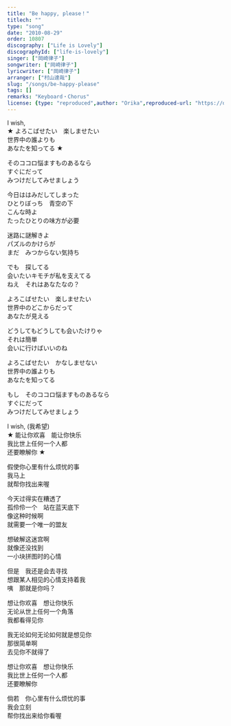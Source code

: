 ```yaml
---
title: "Be happy, please！"
titlech: ""
type: "song"
date: "2010-08-29"
order: 10807
discography: ["Life is Lovely"]
discographyId: ["life-is-lovely"]
singer: ["岡崎律子"]
songwriter: ["岡崎律子"]
lyricwriter: ["岡崎律子"]
arranger: ["村山達哉"]
slug: "/songs/be-happy-please"
tags: []
remarks: "Keyboard・Chorus"
license: {type: "reproduced",author: "Orika",reproduced-url: "https://orikamushi.netlify.app/",reproduced-website: "織歌蟲網站"}
---
```


I wish,   
★ よろこばせたい　楽しませたい   
世界中の誰よりも   
あなたを知ってる ★   
  
そのココロ悩ますものあるなら   
すぐにだって   
みつけだしてみせましょう   
  
今日ははみだしてしまった   
ひとりぼっち　青空の下   
こんな時よ   
たったひとりの味方が必要   
  
迷路に謎解きよ   
パズルのかけらが   
まだ　みつからない気持ち   
  
でも　探してる   
会いたいキモチが私を支えてる   
ねえ　それはあなたなの？   
  
よろこばせたい　楽しませたい   
世界中のどこからだって   
あなたが見える   
  
どうしてもどうしても会いたけりゃ   
それは簡単   
会いに行けばいいのね   
  
よろこばせたい　かなしませない   
世界中の誰よりも   
あなたを知ってる   
  
もし　そのココロ悩ますものあるなら   
すぐにだって   
みつけだしてみせましょう  

<!-- 翻译 -->

I wish, (我希望)  
★ 能让你欢喜　能让你快乐  
我比世上任何一个人都  
还要瞭解你 ★   
  
假使你心里有什么烦忧的事  
我马上  
就帮你找出来喔  
  
今天过得实在糟透了  
孤伶伶一个　站在蓝天底下  
像这种时候啊  
就需要一个唯一的盟友  
  
想破解这迷宫啊  
就像还没找到  
一小块拼图时的心情  
  
但是　我还是会去寻找  
想跟某人相见的心情支持着我  
咦　那就是你吗？   
  
想让你欢喜　想让你快乐  
无论从世上任何一个角落  
我都看得见你  
  
我无论如何无论如何就是想见你  
那很简单啊  
去见你不就得了  
  
想让你欢喜　想让你快乐  
我比世上任何一个人都  
还要瞭解你  
  
倘若　你心里有什么烦忧的事  
我会立刻  
帮你找出来给你看喔
